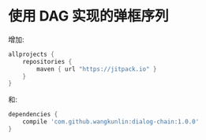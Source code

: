 # 使用 DAG 实现的弹框序列

增加:
```gradle
allprojects {
    repositories {
        maven { url "https://jitpack.io" }
    }
}
```
和:

```gradle
dependencies {
    compile 'com.github.wangkunlin:dialog-chain:1.0.0'
}
```